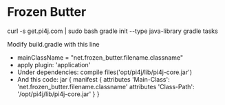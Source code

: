 # Frozen Butter


curl -s get.pi4j.com | sudo bash
gradle init --type java-library
gradle tasks

Modify build.gradle with this line
- mainClassName = "net.frozen_butter.filename.classname"
- apply plugin: 'application'
- Under dependencies: compile files('opt/pi4j/lib/pi4j-core.jar')
- And this code:
jar {
    manifest {
        attributes 'Main-Class': 'net.frozen_butter.filename.classname'
        attributes 'Class-Path': '/opt/pi4j/lib/pi4j-core.jar'
    }
}
